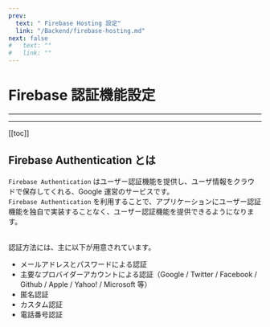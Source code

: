 ```yaml
---
prev:
  text: " Firebase Hosting 設定"
  link: "/Backend/firebase-hosting.md"
next: false
#   text: ""
#   link: ""
---
```


# Firebase 認証機能設定

---

<!-- 更新バージョン -->
<Badge type="info" text="v1.0.1" />
<!-- ドキュメントのカテゴリ -->
<Badge type="tip" text="Firebase" />

---

[[toc]]

## Firebase Authentication とは

`Firebase Authentication` はユーザー認証機能を提供し、ユーザ情報をクラウドで保存してくれる、Google 運営のサービスです。<br>
`Firebase Authentication` を利用することで、アプリケーションにユーザー認証機能を独自で実装することなく、ユーザー認証機能を提供できるようになります。<br><br>

認証方法には、主に以下が用意されています。<br>

- メールアドレスとパスワードによる認証
- 主要なプロバイダーアカウントによる認証（Google / Twitter / Facebook / Github / Apple / Yahoo! / Microsoft 等）
- 匿名認証
- カスタム認証
- 電話番号認証
